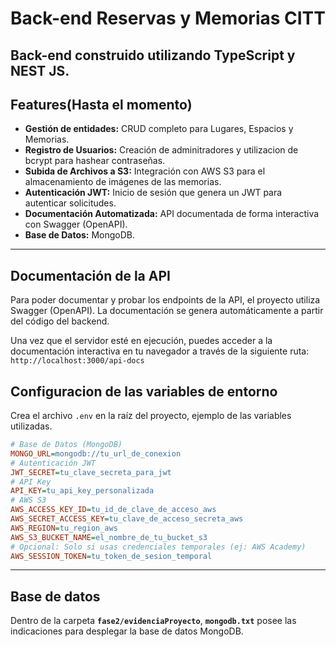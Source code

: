 # Back-end Reservas y Memorias CITT
Back-end construido utilizando TypeScript y NEST JS.
---
## Features(Hasta el momento)
* **Gestión de entidades:** CRUD completo para Lugares, Espacios y Memorias.
* **Registro de Usuarios:** Creación de adminitradores y utilizacion de bcrypt para hashear contraseñas.
* **Subida de Archivos a S3:** Integración con AWS S3 para el almacenamiento de imágenes de las memorias.
* **Autenticación JWT:** Inicio de sesión que genera un JWT para autenticar solicitudes.
* **Documentación Automatizada:** API documentada de forma interactiva con Swagger (OpenAPI).
* **Base de Datos:** MongoDB.
---
## Documentación de la API
Para poder documentar y probar los endpoints de la API, el proyecto utiliza Swagger (OpenAPI). La documentación se genera automáticamente a partir del código del backend.

Una vez que el servidor esté en ejecución, puedes acceder a la documentación interactiva en tu navegador a través de la siguiente ruta:
`http://localhost:3000/api-docs`

## Configuracion de las variables de entorno
Crea el archivo `.env` en la raíz del proyecto, ejemplo de las variables utilizadas.
```ini
# Base de Datos (MongoDB)
MONGO_URL=mongodb://tu_url_de_conexion
# Autenticación JWT
JWT_SECRET=tu_clave_secreta_para_jwt
# API Key
API_KEY=tu_api_key_personalizada
# AWS S3
AWS_ACCESS_KEY_ID=tu_id_de_clave_de_acceso_aws
AWS_SECRET_ACCESS_KEY=tu_clave_de_acceso_secreta_aws
AWS_REGION=tu_region_aws
AWS_S3_BUCKET_NAME=el_nombre_de_tu_bucket_s3
# Opcional: Solo si usas credenciales temporales (ej: AWS Academy)
AWS_SESSION_TOKEN=tu_token_de_sesion_temporal
```
---
## Base de datos
Dentro de la carpeta **`fase2/evidenciaProyecto`**, **`mongodb.txt`** posee las indicaciones para desplegar la base de datos MongoDB.
